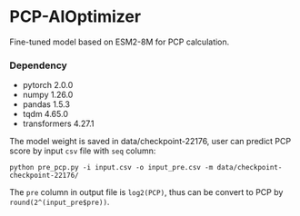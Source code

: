 # PCP-AIOptimizer

Fine-tuned model based on ESM2-8M for PCP calculation.

### Dependency

- pytorch 2.0.0 
- numpy 1.26.0
- pandas 1.5.3 
- tqdm 4.65.0 
- transformers 4.27.1

The model weight is saved in data/checkpoint-22176, user can predict PCP score by input `csv` file with `seq` column:

```shell
python pre_pcp.py -i input.csv -o input_pre.csv -m data/checkpoint-checkpoint-22176/
```

The `pre` column in output file is `log2(PCP)`, thus can be convert to PCP by `round(2^(input_pre$pre))`.


